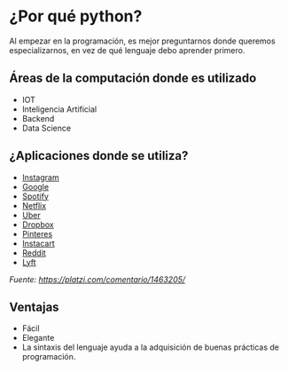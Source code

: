 # ¿Por qué python?

Al empezar en la programación, es mejor preguntarnos donde queremos especializarnos, en vez de qué lenguaje debo aprender primero.

## Áreas de la computación donde es utilizado

* IOT
* Inteligencia Artificial
* Backend
* Data Science

## ¿Aplicaciones donde se utiliza? 

* [Instagram](https://instagram-engineering.com/web-service-efficiency-at-instagram-with-python-4976d078e366)
* [Google](https://stackoverflow.com/questions/2560310/heavy-usage-of-python-at-google/2561008#2561008)
* [Spotify](https://engineering.atspotify.com/2013/03/20/how-we-use-python-at-spotify/)
* [Netflix](https://netflixtechblog.com/python-at-netflix-86b6028b3b3e)
* [Uber](https://eng.uber.com/tech-stack-part-one-foundation/)
* [Dropbox](https://www.pythonpeople.nl/how-python-powers-dropbox/)
* [Pinteres](https://stackshare.io/pinterest/pinterest)
* [Instacart](https://stackshare.io/posts/the-tech-behind-instacarts-grocery-delivery-service)
* [Reddit](https://brainsik.net/2009/why-reddit-uses-python/)
* [Lyft](https://www.youtube.com/watch?v=aetoXWRt24k)

*Fuente: https://platzi.com/comentario/1463205/*

## Ventajas

* Fácil
* Elegante
* La sintaxis del lenguaje ayuda a la adquisición de buenas prácticas de programación.
